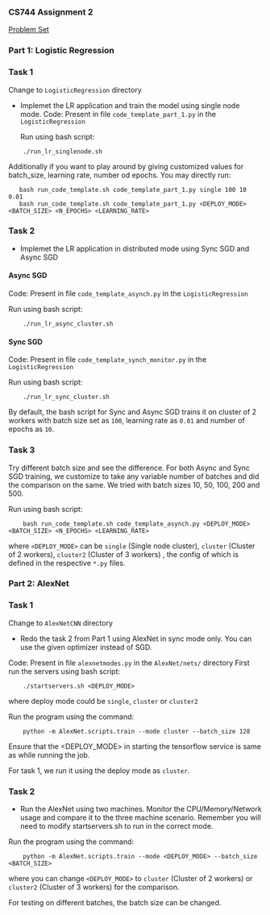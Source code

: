 ### CS744 Assignment 2

[Problem Set](http://pages.cs.wisc.edu/~akella/CS744/S19/assignment2_html/assignment2.html)

### Part 1: Logistic Regression
### Task 1
Change to `LogisticRegression` directory
* Implemet the LR application and train the model using single node mode.
Code: Present in file `code_template_part_1.py` in the `LogisticRegression`

    Run using bash script:
```
    ./run_lr_singlenode.sh
```
Additionally if you want to play around by giving customized values for batch_size, learning rate, number od epochs. You may directly run:
 ```
    bash run_code_template.sh code_template_part_1.py single 100 10 0.01
    bash run_code_template.sh code_template_part_1.py <DEPLOY_MODE> <BATCH_SIZE> <N_EPOCHS> <LEARNING_RATE>
 ```

### Task 2
* Implemet the LR application in distributed mode using Sync SGD and Async SGD

#### Async SGD
Code: Present in file `code_template_asynch.py` in the `LogisticRegression`
 
Run using bash script:
```
    ./run_lr_async_cluster.sh
```

#### Sync SGD
Code: Present in file `code_template_synch_monitor.py` in the `LogisticRegression`

Run using bash script:
```
    ./run_lr_sync_cluster.sh
```

By default, the bash script for Sync and Async SGD trains it on cluster of 2 workers with batch size set as `100`, learning rate as `0.01` and number of epochs as `10`.

### Task 3
Try different batch size and see the difference.
For both Async and Sync SGD training, we customize to take any variable number of batches and did the comparison on the same. We tried with batch sizes 10, 50, 100, 200 and 500.

Run using bash script:
```
    bash run_code_template.sh code_template_asynch.py <DEPLOY_MODE> <BATCH_SIZE> <N_EPOCHS> <LEARNING_RATE>
```
where `<DEPLOY_MODE>` can be `single` (Single node cluster), `cluster` (Cluster of 2 workers), `cluster2` (Cluster of 3 workers) , the config of which is defined in the respective `*.py` files.

### Part 2: AlexNet
### Task 1
Change to `AlexNetCNN` directory


* Redo the task 2 from Part 1 using AlexNet in sync mode only. You can use the given optimizer instead of SGD.

Code: Present in file `alexnetmodes.py` in the `AlexNet/nets/` directory
First run the servers using bash script:
```
	./startservers.sh <DEPLOY_MODE>
```
where deploy mode could be `single`, `cluster` or  `cluster2`
    
Run the program using the command:
```
	python -m AlexNet.scripts.train --mode cluster --batch_size 128
```
Ensure that the <DEPLOY_MODE> in starting the tensorflow service is same as while running the job.

For task 1, we run it using the deploy mode as `cluster`.


### Task 2
* Run the AlexNet using two machines. Monitor the CPU/Memory/Network usage and compare it to the three machine scenario. Remember you will need to modify startservers.sh to run in the correct mode.

Run the program using the command:
```
	python -m AlexNet.scripts.train --mode <DEPLOY_MODE> --batch_size <BATCH_SIZE>
```
where you can change `<DEPLOY_MODE>` to `cluster` (Cluster of 2 workers) or `cluster2` (Cluster of 3 workers) for the comparison.

For testing on different batches, the batch size can be changed.


